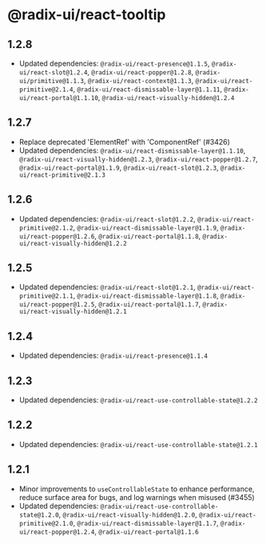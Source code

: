 # @radix-ui/react-tooltip

## 1.2.8

- Updated dependencies: `@radix-ui/react-presence@1.1.5`, `@radix-ui/react-slot@1.2.4`, `@radix-ui/react-popper@1.2.8`, `@radix-ui/primitive@1.1.3`, `@radix-ui/react-context@1.1.3`, `@radix-ui/react-primitive@2.1.4`, `@radix-ui/react-dismissable-layer@1.1.11`, `@radix-ui/react-portal@1.1.10`, `@radix-ui/react-visually-hidden@1.2.4`

## 1.2.7

- Replace deprecated 'ElementRef' with 'ComponentRef' (#3426)
- Updated dependencies: `@radix-ui/react-dismissable-layer@1.1.10`, `@radix-ui/react-visually-hidden@1.2.3`, `@radix-ui/react-popper@1.2.7`, `@radix-ui/react-portal@1.1.9`, `@radix-ui/react-slot@1.2.3`, `@radix-ui/react-primitive@2.1.3`

## 1.2.6

- Updated dependencies: `@radix-ui/react-slot@1.2.2`, `@radix-ui/react-primitive@2.1.2`, `@radix-ui/react-dismissable-layer@1.1.9`, `@radix-ui/react-popper@1.2.6`, `@radix-ui/react-portal@1.1.8`, `@radix-ui/react-visually-hidden@1.2.2`

## 1.2.5

- Updated dependencies: `@radix-ui/react-slot@1.2.1`, `@radix-ui/react-primitive@2.1.1`, `@radix-ui/react-dismissable-layer@1.1.8`, `@radix-ui/react-popper@1.2.5`, `@radix-ui/react-portal@1.1.7`, `@radix-ui/react-visually-hidden@1.2.1`

## 1.2.4

- Updated dependencies: `@radix-ui/react-presence@1.1.4`

## 1.2.3

- Updated dependencies: `@radix-ui/react-use-controllable-state@1.2.2`

## 1.2.2

- Updated dependencies: `@radix-ui/react-use-controllable-state@1.2.1`

## 1.2.1

- Minor improvements to `useControllableState` to enhance performance, reduce surface area for bugs, and log warnings when misused (#3455)
- Updated dependencies: `@radix-ui/react-use-controllable-state@1.2.0`, `@radix-ui/react-visually-hidden@1.2.0`, `@radix-ui/react-primitive@2.1.0`, `@radix-ui/react-dismissable-layer@1.1.7`, `@radix-ui/react-popper@1.2.4`, `@radix-ui/react-portal@1.1.6`
